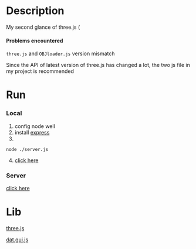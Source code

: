 # Description

My second glance of three.js (

#### Problems encountered

`three.js` and `OBJloader.js` version mismatch

Since the API of latest version of three.js has changed a lot, the two js file in my project is recommended

# Run

### Local

1. config node well
2. install [express](http://expressjs.com/)
3. ​
```
node ./server.js
```

4. [click here](127.0.0.1/load.html)

### Server

[click here](http://hahahaha123567.github.io/hello-world/Computer%20Graphics/load/public/load.html)

# Lib

[three.js](https://threejs.org/)

[dat.gui.js](http://workshop.chromeexperiments.com/examples/gui/#1--Basic-Usage)



